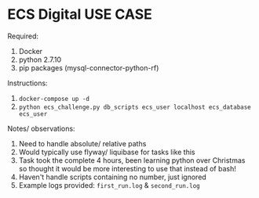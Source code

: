# ECS Digital USE CASE

Required:

1. Docker
2. python 2.7.10
3. pip packages (mysql-connector-python-rf)

Instructions:

1. `docker-compose up -d`
2. `python ecs_challenge.py db_scripts ecs_user localhost ecs_database ecs_user`

Notes/ observations:

1. Need to handle absolute/ relative paths
2. Would typically use flyway/ liquibase for tasks like this
3. Task took the complete 4 hours, been learning python over Christmas so thought it would be more interesting to use that instead of bash!
4. Haven't handle scripts containing no number, just ignored
5. Example logs provided: `first_run.log` & `second_run.log`
